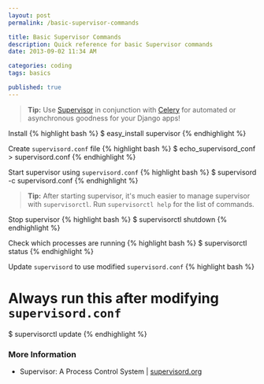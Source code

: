 ```yaml
---
layout: post
permalink: /basic-supervisor-commands

title: Basic Supervisor Commands
description: Quick reference for basic Supervisor commands
date: 2013-09-02 11:34 AM

categories: coding
tags: basics

published: true
---
```


> **Tip:** Use [Supervisor](http://supervisord.org/) in conjunction with [Celery](http://www.celeryproject.org/) for automated or asynchronous goodness for your Django apps!

Install
{% highlight bash %}
$ easy_install supervisor
{% endhighlight %}

Create `supervisord.conf` file
{% highlight bash %}
$ echo_supervisord_conf > supervisord.conf
{% endhighlight %}

Start supervisor using `supervisord.conf`
{% highlight bash %}
$ supervisord -c supervisord.conf
{% endhighlight %}

> **Tip:** After starting supervisor, it's much easier to manage supervisor with `supervisorctl`. Run `supervisorctl help` for the list of commands.

Stop supervisor
{% highlight bash %}
$ supervisorctl shutdown
{% endhighlight %}

Check which processes are running
{% highlight bash %}
$ supervisorctl status
{% endhighlight %}

Update `supervisord` to use modified `supervisord.conf`
{% highlight bash %}
# Always run this after modifying `supervisord.conf`
$ supervisorctl update
{% endhighlight %}

### More Information
- Supervisor: A Process Control System | [supervisord.org](http://supervisord.org/)
